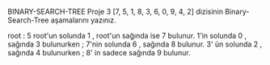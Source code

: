 BINARY-SEARCH-TREE 
Proje 3
[7, 5, 1, 8, 3, 6, 0, 9, 4, 2] dizisinin Binary-Search-Tree aşamalarını yazınız.

root : 5 
root'un solunda 1 , root'un sağında ise 7 bulunur. 
1'in solunda 0 , sağında 3 bulunurken ; 7'nin solunda 6 , sağında 8 bulunur. 
3' ün solunda 2 , sağında 4 bulunurken ; 8' in sadece sağında 9 bulunur. 
